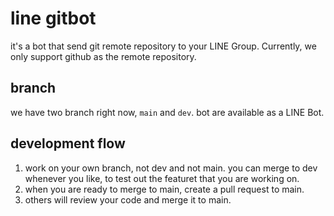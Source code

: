 # line gitbot

it's a bot that send git remote repository to your LINE Group. Currently, we only support github as the remote repository.

## branch

we have two branch right now, `main` and `dev`.
bot are available as a LINE Bot.

## development flow

1. work on your own branch, not dev and not main. you can merge to dev whenever you like, to test out the featuret that you are working on.
2. when you are ready to merge to main, create a pull request to main.
3. others will review your code and merge it to main.
